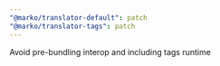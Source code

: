 ```yaml
---
"@marko/translator-default": patch
"@marko/translator-tags": patch
---
```


Avoid pre-bundling interop and including tags runtime
